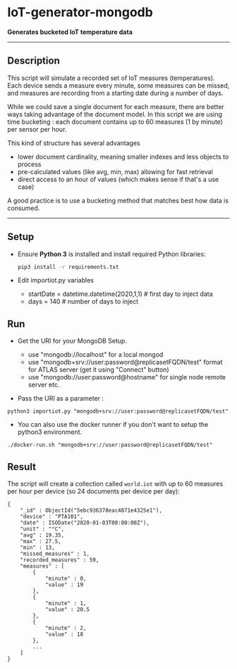 # IoT-generator-mongodb
 
__Generates bucketed IoT temperature data__

---
## Description

This script will simulate a recorded set of IoT measures (temperatures).
Each device sends a measure every minute, some measures can be missed, and measures are recording from a starting date during a number of days.

While we could save a single document for each measure, there are better ways taking advantage of the document model. In this script we are using time bucketing : each document contains up to 60 measures (1 by minute) per sensor per hour.

This kind of structure has several advantages
- lower document cardinality, meaning smaller indexes and less objects to process
- pre-calculated values (like avg, min, max) allowing for fast retrieval
- direct access to an hour of values (which makes sense if that's a use case)

A good practice is to use a bucketing method that matches best how data is consumed.

---
## Setup
* Ensure __Python 3__ is installed and install required Python libraries:
  ```bash
  pip3 install -r requirements.txt
  ```
* Edit importiot.py variables

  - startDate = datetime.datetime(2020,1,1) # first day to inject data
  - days = 140 # number of days to inject

## Run
* Get the URI for your MongoDB Setup. 

  - use "mongodb://localhost" for a local mongod
  - use "mongodb+srv://user:password@replicasetFQDN/test" format for ATLAS server (get it using "Connect" button)
  - use "mongodb://user:password@hostname" for single node remote server
etc.

* Pass the URI as a parameter :

```shell script
python3 importiot.py "mongodb+srv://user:password@replicasetFQDN/test"
```

* You can also use the docker runner if you don't want to setup the python3 environment.

```shell script
./docker-run.sh "mongodb+srv://user:password@replicasetFQDN/test"
```

## Result

The script will create a collection called `world.iot` with up to 60 measures per hour per device (so 24 documents per device per day):
```
{
	"_id" : ObjectId("5ebc936378eac4871e4325e1"),
	"device" : "PTA101",
	"date" : ISODate("2020-01-03T00:00:00Z"),
	"unit" : "°C",
	"avg" : 19.35,
	"max" : 27.5,
	"min" : 13,
	"missed_measures" : 1,
	"recorded_measures" : 59,
	"measures" : [
		{
			"minute" : 0,
			"value" : 19
		},
		{
			"minute" : 1,
			"value" : 20.5
		},
		{
			"minute" : 2,
			"value" : 18
		},
		...
	]
}
```
